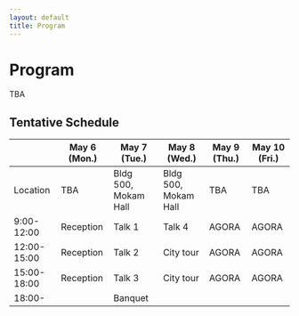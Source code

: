 ```yaml
---
layout: default
title: Program
---
```


<div class="post">
	<h1 class="pageTitle">Program</h1>
	<p class="intro">TBA</p>
</div>

## Tentative Schedule 

|  | May 6 (Mon.) | May 7 (Tue.) | May 8 (Wed.) | May 9 (Thu.) | May 10 (Fri.) |
|---|---|---|---|---|---|
| Location | TBA | Bldg 500, Mokam Hall | Bldg 500, Mokam Hall | TBA | TBA |
| 9:00-12:00 | Reception | Talk 1 | Talk 4 | AGORA | AGORA |
| 12:00-15:00 | Reception | Talk 2 | City tour | AGORA | AGORA |
| 15:00-18:00 | Reception | Talk 3 | City tour | AGORA | AGORA |
| 18:00- |  | Banquet |  |  |  |
